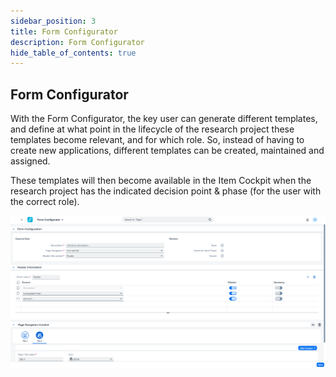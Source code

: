 ```yaml
---
sidebar_position: 3
title: Form Configurator
description: Form Configurator
hide_table_of_contents: true
---
```


## Form Configurator

With the Form Configurator, the key user can generate different templates, and define at what point in the lifecycle of the research project these templates become relevant, and for which role. So, instead of having to create new applications, different templates can be created, maintained and assigned.

These templates will then become available in the Item Cockpit when the research project has the indicated decision point & phase (for the user with the correct role).

![image.png](./img/formconfigurator.png)
